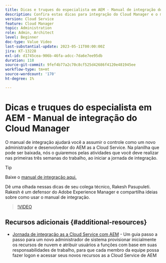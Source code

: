 ```yaml
---
title: Dicas e truques do especialista em AEM - Manual de integração do Cloud Manager
description: Confira estas dicas para integração do Cloud Manager e o manual de integração do campeão e especialista em AEM, Rakesh Pasupuleti.
version: Cloud Service
feature: Cloud Manager
topic: Administration
role: Admin, Architect
level: Beginner
doc-type: Value Video
last-substantial-update: 2023-05-11T00:00:00Z
jira: KT-13228
exl-id: d1745cea-906b-46fa-adcc-7da6e7ee95db
duration: 118
source-git-commit: 9fef4b77a2c70c8cf525d42686f4120e481945ee
workflow-type: tm+mt
source-wordcount: '170'
ht-degree: 1%

---
```


# Dicas e truques do especialista em AEM - Manual de integração do Cloud Manager

O manual de integração ajudará você a assumir o controle como um novo administrador e desenvolvedor do AEM as a Cloud Service. Na planilha que pode ser baixada, nós o guiaremos pelas atividades que você deve realizar nas primeiras três semanas do trabalho, ao iniciar a jornada de integração.

>[!TIP]
>
>Baixe o [manual de integração aqui.](./assets/Cloud-Manager-for-AEM-as-a-Cloud-Service.xlsx)

Dê uma olhada nessas dicas de seu colega técnico, Rakesh Pasupuleti. Rakesh é um defensor do Adobe Experience Manager e compartilha ideias sobre como usar o manual de integração.

>[!VIDEO](https://video.tv.adobe.com/v/3419299?quality=12&learn=on)

## Recursos adicionais {#additional-resources}

* [Jornada de integração as a Cloud Service com AEM](https://experienceleague.adobe.com/docs/experience-manager-cloud-service/content/onboarding/journey/overview.html?lang=pt-BR) - Um guia passo a passo para um novo administrador de sistema provisionar inicialmente os recursos de nuvem e atribuir usuários a funções com base em suas responsabilidades de trabalho, para que cada membro da equipe possa fazer logon e acessar seus novos recursos as a Cloud Service de AEM
